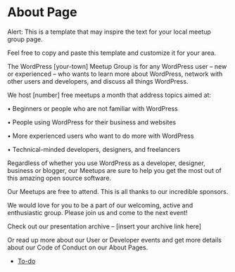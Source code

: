 # About Page

Alert: This is a template that may inspire the text for your local meetup group page.

Feel free to copy and paste this template and customize it for your area.

The WordPress \[your-town\] Meetup Group is for any WordPress user – new or experienced – who wants to learn more about WordPress, network with other users and developers, and discuss all things WordPress.

We host \[number\] free meetups a month that address topics aimed at:

• Beginners or people who are not familiar with WordPress

• People using WordPress for their business and websites

• More experienced users who want to do more with WordPress

• Technical-minded developers, designers, and freelancers

Regardless of whether you use WordPress as a developer, designer, business or blogger, our Meetups are sure to help you get the most out of this amazing open source software.

Our Meetups are free to attend. This is all thanks to our incredible sponsors.

We would love for you to be a part of our welcoming, active and enthusiastic group. Please join us and come to the next event!

Check out our presentation archive – \[insert your archive link here\]

Or read up more about our User or Developer events and get more details about our Code of Conduct on our About Pages.

*   [To-do](# "To-do")